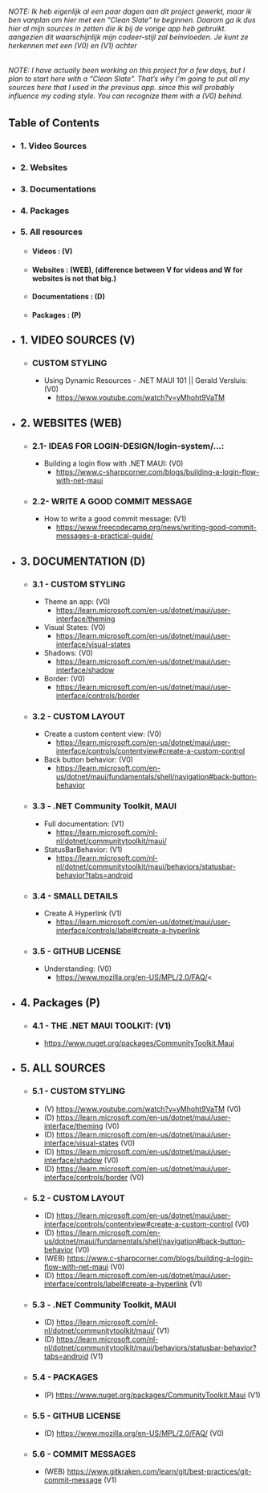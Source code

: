 ###### NOTE: Ik heb eigenlijk al een paar dagen aan dit project gewerkt, maar ik ben vanplan om hier met een "Clean Slate" te beginnen. Daarom ga ik dus hier al mijn sources in zetten die ik bij de vorige app heb gebruikt. aangezien dit waarschijnlijk mijn codeer-stijl zal beinvloeden. Je kunt ze herkennen met een (V0) en (V1) achter
###### NOTE: I have actually been working on this project for a few days, but I plan to start here with a “Clean Slate”. That’s why I’m going to put all my sources here that I used in the previous app. since this will probably influence my coding style. You can recognize them with a (V0) behind. 


## Table of Contents
* ### 1. Video Sources

* ### 2. Websites

* ### 3. Documentations

* ###	4. Packages

* ###	5. All resources
    * #### Videos : (V)
    * #### Websites : (WEB), (difference between V for videos and W for websites is not that big.)
    * #### Documentations : (D)
    * #### Packages : (P)

* ## 1. VIDEO SOURCES (V)

    * ### CUSTOM STYLING
        * Using Dynamic Resources - .NET MAUI 101 || Gerald Versluis: (V0)
            * https://www.youtube.com/watch?v=yMhoht9VaTM


* ## 2. WEBSITES  (WEB)
    * ### 2.1- IDEAS FOR LOGIN-DESIGN/login-system/...:
        * Building a login flow with .NET MAUI: (V0)
            * https://www.c-sharpcorner.com/blogs/building-a-login-flow-with-net-maui        
    * ### 2.2- WRITE A GOOD COMMIT MESSAGE
        * How to write a good commit message: (V1)
          * https://www.freecodecamp.org/news/writing-good-commit-messages-a-practical-guide/

* ## 3. DOCUMENTATION (D)
    * ### 3.1 - CUSTOM STYLING
        * Theme an app: (V0)
            * https://learn.microsoft.com/en-us/dotnet/maui/user-interface/theming
        * Visual States: (V0)
            * https://learn.microsoft.com/en-us/dotnet/maui/user-interface/visual-states
        * Shadows: (V0)
            * https://learn.microsoft.com/en-us/dotnet/maui/user-interface/shadow
        * Border: (V0)
            * https://learn.microsoft.com/en-us/dotnet/maui/user-interface/controls/border
    * ### 3.2 - CUSTOM LAYOUT
        * Create a custom content view: (V0)
            * https://learn.microsoft.com/en-us/dotnet/maui/user-interface/controls/contentview#create-a-custom-control
        * Back button behavior: (V0)
            * https://learn.microsoft.com/en-us/dotnet/maui/fundamentals/shell/navigation#back-button-behavior
    * ### 3.3 - .NET Community Toolkit, MAUI
        * Full documentation: (V1)
            * https://learn.microsoft.com/nl-nl/dotnet/communitytoolkit/maui/
        * StatusBarBehavior: (V1)
            * https://learn.microsoft.com/nl-nl/dotnet/communitytoolkit/maui/behaviors/statusbar-behavior?tabs=android
    * ### 3.4 - SMALL DETAILS
        * Create A Hyperlink (V1)
            * https://learn.microsoft.com/en-us/dotnet/maui/user-interface/controls/label#create-a-hyperlink
    * ### 3.5 - GITHUB LICENSE
        * Understanding: (V0)
            * https://www.mozilla.org/en-US/MPL/2.0/FAQ/<

* ## 4. Packages (P)
    * ### 4.1 - THE .NET MAUI TOOLKIT: (V1)
      * https://www.nuget.org/packages/CommunityToolkit.Maui


* ## 5. ALL SOURCES

    * ### 5.1 - CUSTOM STYLING
        * (V) https://www.youtube.com/watch?v=yMhoht9VaTM (V0)
        * (D) https://learn.microsoft.com/en-us/dotnet/maui/user-interface/theming (V0)
        * (D) https://learn.microsoft.com/en-us/dotnet/maui/user-interface/visual-states (V0)
        * (D) https://learn.microsoft.com/en-us/dotnet/maui/user-interface/shadow (V0)
        * (D) https://learn.microsoft.com/en-us/dotnet/maui/user-interface/controls/border (V0)
    * ### 5.2 - CUSTOM LAYOUT
        * (D) https://learn.microsoft.com/en-us/dotnet/maui/user-interface/controls/contentview#create-a-custom-control (V0)
        * (D) https://learn.microsoft.com/en-us/dotnet/maui/fundamentals/shell/navigation#back-button-behavior (V0)
        * (WEB) https://www.c-sharpcorner.com/blogs/building-a-login-flow-with-net-maui (V0)
        * (D) https://learn.microsoft.com/en-us/dotnet/maui/user-interface/controls/label#create-a-hyperlink (V1)
    * ### 5.3 - .NET Community Toolkit, MAUI
        * (D) https://learn.microsoft.com/nl-nl/dotnet/communitytoolkit/maui/ (V1)
        * (D) https://learn.microsoft.com/nl-nl/dotnet/communitytoolkit/maui/behaviors/statusbar-behavior?tabs=android (V1)
    * ### 5.4 - PACKAGES
        * (P) https://www.nuget.org/packages/CommunityToolkit.Maui (V1)
    * ### 5.5 - GITHUB LICENSE
        * (D) https://www.mozilla.org/en-US/MPL/2.0/FAQ/ (V0)
    * ### 5.6 - COMMIT MESSAGES
        * (WEB) https://www.gitkraken.com/learn/git/best-practices/git-commit-message (V1)
		
